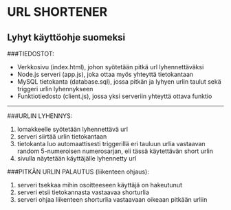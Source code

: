# URL SHORTENER

## Lyhyt käyttöohje suomeksi

###TIEDOSTOT:
- Verkkosivu (index.html), johon syötetään pitkä url lyhennettäväksi<br>
- Node.js serveri (app.js), joka ottaa myös yhteyttä tietokantaan<br>
- MySQL tietokanta (database.sql), jossa pitkän ja lyhyen urlin taulut sekä triggeri urlin lyhennykseen<br>
- Funktiotiedosto (client.js), jossa yksi serveriin yhteyttä ottava funktio<br>

<hr>

###URLIN LYHENNYS: <br>
  1) lomakkeelle syötetään lyhennettävä url<br>
  2) serveri siirtää urlin tietokantaan<br>
  3) tietokanta luo automaattisesti triggerillä eri tauluun urlia vastaavan random 5-numeroisen numerosarjan, eli tässä 
  käytettävän short urlin<br>
  4) sivulla näytetään käyttäjälle lyhennetty url<br>

###PITKÄN URLIN PALAUTUS (liikenteen ohjaus): <br>
  1) serveri tsekkaa mihin osoitteeseen käyttäjä on hakeutunut<br>
  2) serveri etsii tietokannasta vastaavaa shorturlia<br>
  3) serveri ohjaa liikenteen shorturlia vastaavaan oikeaan pitkään urliin<br>
